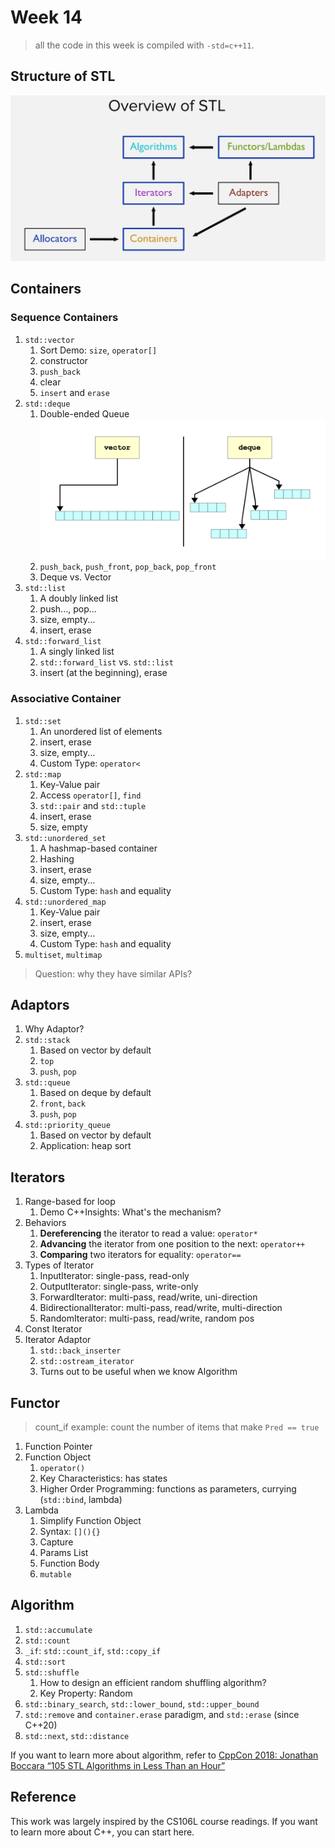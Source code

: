 # Week 14

> all the code in this week is compiled with `-std=c++11`.

## Structure of STL

![Structure of STL](attachment/images/structure-stl.png)

## Containers

### Sequence Containers

1. `std::vector`
   1. Sort Demo: `size`, `operator[]`
   2. constructor
   3. `push_back`
   4. clear
   5. `insert` and `erase`
2. `std::deque`
   1. Double-ended Queue
        ![Deque Structure](attachment/images/deque.png)
   2. `push_back`, `push_front`, `pop_back`, `pop_front`
   3. Deque vs. Vector
3. `std::list`
   1. A doubly linked list
   2. push..., pop...
   3. size, empty...
   4. insert, erase
4. `std::forward_list`
   1. A singly linked list
   2. `std::forward_list` vs. `std::list`
   3. insert (at the beginning), erase


### Associative Container

1. `std::set`
   1. An unordered list of elements
   2. insert, erase
   3. size, empty...
   4. Custom Type: `operator<`
2. `std::map`
   1. Key-Value pair
   2. Access `operator[]`, `find`
   3. `std::pair` and `std::tuple`
   4. insert, erase
   5. size, empty
3. `std::unordered_set`
   1. A hashmap-based container
   2. Hashing
   3. insert, erase
   4. size, empty...
   5. Custom Type: `hash` and equality
4. `std::unordered_map`
   1. Key-Value pair
   2. insert, erase
   3. size, empty...
   4. Custom Type: `hash` and equality
5. `multiset`, `multimap`

> Question: why they have similar APIs?


## Adaptors

1. Why Adaptor?
2. `std::stack`
   1. Based on vector by default
   2. `top`
   3. `push`, `pop`
3. `std::queue`
   1. Based on deque by default
   2. `front`, `back`
   3. `push`, `pop`
4. `std::priority_queue`
   1. Based on vector by default
   2. Application: heap sort


## Iterators

1. Range-based for loop
   1. Demo C++Insights: What's the mechanism?
2. Behaviors
   1. **Dereferencing** the iterator to read a value: `operator*`
   2. **Advancing** the iterator from one position to the next: `operator++`
   3. **Comparing** two iterators for equality: `operator==`
4. Types of Iterator
   1. InputIterator: single-pass, read-only
   2. OutputIterator: single-pass, write-only
   3. ForwardIterator: multi-pass, read/write, uni-direction
   4. BidirectionalIterator: multi-pass, read/write, multi-direction
   5. RandomIterator: multi-pass, read/write, random pos
5. Const Iterator
6. Iterator Adaptor
   1. `std::back_inserter`
   2. `std::ostream_iterator`
   3. Turns out to be useful when we know Algorithm


## Functor

> count_if example: count the number of items that make `Pred == true`

1. Function Pointer
2. Function Object
   1. `operator()`
   2. Key Characteristics: has states
   3. Higher Order Programming: functions as parameters, currying (`std::bind`, lambda)
3. Lambda
   1. Simplify Function Object
   2. Syntax: `[](){}`
   3. Capture
   4. Params List
   5. Function Body
   6. `mutable`


## Algorithm

1. `std::accumulate`
2. `std::count`
3. `_if`: `std::count_if`, `std::copy_if`
4. `std::sort`
5. `std::shuffle`
   1. How to design an efficient random shuffling algorithm?
   2. Key Property: Random
6. `std::binary_search`, `std::lower_bound`, `std::upper_bound`
7. `std::remove` and `container.erase` paradigm, and `std::erase` (since C++20)
8. `std::next`, `std::distance`

If you want to learn more about algorithm, refer to [CppCon 2018: Jonathan Boccara “105 STL Algorithms in Less Than an Hour”](https://www.youtube.com/watch?v=2olsGf6JIkU)


## Reference

This work was largely inspired by the CS106L course readings. If you want to learn more about C++, you can start here.